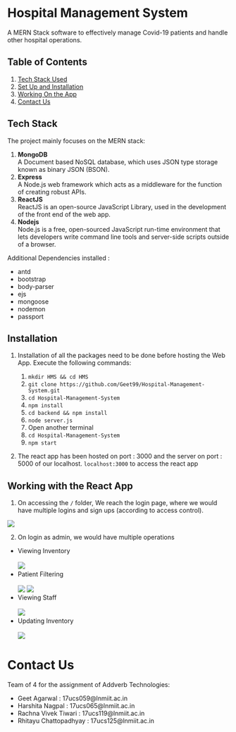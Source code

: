 # Hospital Management System
A MERN Stack software to effectively manage Covid-19 patients and handle other hospital operations.

## Table of Contents
1. [Tech Stack Used](#tech-stack)
2. [Set Up and Installation](#installation)
3. [Working On the App](#working-with-the-react-app)
4. [Contact Us](#contact-us)

## Tech Stack
The project mainly focuses on the MERN stack:
1. **MongoDB** <br>
A Document based NoSQL database, which uses JSON type storage known as binary JSON (BSON).
2. **Express** <br>
A Node.js web framework which acts as a middleware for the function of creating robust APIs.
3. **ReactJS**<br>
ReactJS is an open-source JavaScript Library, used in the development of the front end of the web app.
4. **Nodejs**<br>
Node.js is a free, open-sourced JavaScript run-time environment that lets developers write command line tools and server-side scripts outside of a browser.
<p> Additional Dependencies installed :</p>
<ul>
<li>antd
<li>bootstrap
<li>body-parser
<li>ejs
<li>mongoose
<li>nodemon
<li>passport

</ul>

## Installation

1. Installation of all the packages need to be done before hosting the Web App. Execute the following commands:
    1. `mkdir HMS && cd HMS`
    2. `git clone https://github.com/Geet99/Hospital-Management-System.git`
    3. `cd Hospital-Management-System`
    4. `npm install`
    5. `cd backend && npm install`
    6. `node server.js`
    6. Open another terminal
    7. `cd Hospital-Management-System`
    8. `npm start`
    
2. The react app has been hosted on port : 3000 and the server on port : 5000 of our localhost. 
```localhost:3000``` to access the react app

## Working with the React App

1. On accessing the `/` folder, We reach the login page, where we would have multiple logins and sign ups (according to access control).
<img src = "img/loginPage.png">

2. On login as admin, we would have multiple operations

<ul>
<li> Viewing Inventory<br><br>
<img src = "img/adminInventory.jpeg">
<li> Patient Filtering<br><br>
<img src = "img/filteringCovid.jpeg">
<img src = "img/filteringNonCovid.jpeg">
<li> Viewing Staff<br><br>
<img src = "img/adminInventory.jpeg">
<li> Updating Inventory<br><br>
<img src = "img/adminOperations.jpeg">
</ul>

# Contact Us
 Team of 4 for the assignment of Addverb Technologies:
<ul>
<li> Geet Agarwal       : 17ucs059@lnmiit.ac.in
<li> Harshita Nagpal    : 17ucs065@lnmiit.ac.in
<li> Rachna Vivek Tiwari : 17ucs119@lnmiit.ac.in
<li> Rhitayu Chattopadhyay : 17ucs125@lnmiit.ac.in
</ul> 
